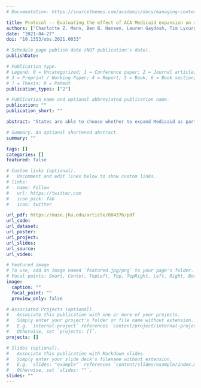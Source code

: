 ```yaml
---
# Documentation: https://sourcethemes.com/academic/docs/managing-content/

title: Protocol -- Evaluating the effect of ACA Medicaid expansion on mortality during the COVID-19 pandemic using county level matching
authors: ["Charlotte Z. Mann, Ben B. Hansen, Lauren Gaydosh, Tim Lycurgus"]
date: "2021-04-27"
doi: "10.1353/obs.2021.0033"

# Schedule page publish date (NOT publication's date).
publishDate:

# Publication type.
# Legend: 0 = Uncategorized; 1 = Conference paper; 2 = Journal article;
# 3 = Preprint / Working Paper; 4 = Report; 5 = Book; 6 = Book section;
# 7 = Thesis; 8 = Patent
publication_types: ["2"]

# Publication name and optional abbreviated publication name.
publication: ""
publication_short: ""

abstract: "States are able to choose whether to expand Medicaid as part of the Affordable Care Act (ACA); thus it is of interest to understand the impact of this policy choice. In this protocol, we outline a study on the impact of Medicaid expansion as part of the ACA on mortality during the COVID-19 pandemic in the United States. County-level matching using full, optimal matching with a propensity score model is used to estimate causal effects in this observational study. Due to the provisional nature of mortality data in 2020 as reported by the CDC, we outline a modified aligned rank test to account for censored data as well as reporting lags for different states. We aim to make connections between statistical and ethnographic methodologies by particularly examining adjacent counties and similar counties that are in the same region of the US and in vastly different regions of the US. Finally, we aim to add to the growing literature about the effect of ACA Medicaid expansion on mortality by calculating effects, disaggregating by race."

# Summary. An optional shortened abstract.
summary: ""

tags: []
categories: []
featured: false

# Custom links (optional).
#   Uncomment and edit lines below to show custom links.
# links:
# - name: Follow
#   url: https://twitter.com
#   icon_pack: fab
#   icon: twitter

url_pdf: https://muse.jhu.edu/article/804376/pdf
url_code:
url_dataset:
url_poster:
url_project:
url_slides:
url_source:
url_video:

# Featured image
# To use, add an image named `featured.jpg/png` to your page's folder.
# Focal points: Smart, Center, TopLeft, Top, TopRight, Left, Right, BottomLeft, Bottom, BottomRight.
image:
  caption: ""
  focal_point: ""
  preview_only: false

# Associated Projects (optional).
#   Associate this publication with one or more of your projects.
#   Simply enter your project's folder or file name without extension.
#   E.g. `internal-project` references `content/project/internal-project/index.md`.
#   Otherwise, set `projects: []`.
projects: []

# Slides (optional).
#   Associate this publication with Markdown slides.
#   Simply enter your slide deck's filename without extension.
#   E.g. `slides: "example"` references `content/slides/example/index.md`.
#   Otherwise, set `slides: ""`.
slides: ""
---
```

